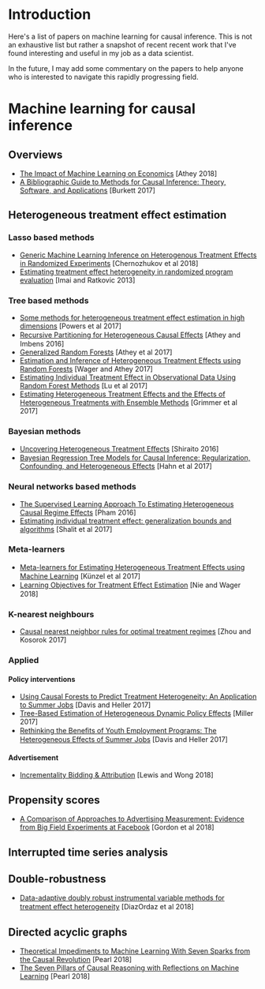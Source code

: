 # Introduction
Here's a list of papers on machine learning for causal inference. This is not an exhaustive list but rather a snapshot of recent recent work that I've found interesting and useful in my job as a data scientist.

In the future, I may add some commentary on the papers to help anyone who is interested to navigate this rapidly progressing field.

# Machine learning for causal inference

## Overviews
* [The Impact of Machine Learning on Economics](http://www.nber.org/chapters/c14009.pdf) [Athey 2018]
* [A Bibliographic Guide to Methods for Causal Inference: Theory, Software, and Applications](https://web.uri.edu/ssirep/files/BGMCI6752.pdf) [Burkett 2017]

## Heterogeneous treatment effect estimation

### Lasso based methods
* [Generic Machine Learning Inference on Heterogenous Treatment Effects in Randomized Experiments](https://arxiv.org/abs/1712.04802?context=econ) [Chernozhukov et al 2018]
* [Estimating treatment effect heterogeneity in randomized program evaluation](https://imai.princeton.edu/research/files/svm.pdf) [Imai and Ratkovic 2013]

### Tree based methods
* [Some methods for heterogeneous treatment effect estimation in high dimensions](http://doi.wiley.com/10.1002/sim.7623) [Powers et al 2017]
* [Recursive Partitioning for Heterogeneous Causal Eﬀects](https://www.ncbi.nlm.nih.gov/pmc/articles/PMC4941430/) [Athey and Imbens 2016]
* [Generalized Random Forests](https://arxiv.org/abs/1610.01271) [Athey et al 2017]
* [Estimation and Inference of Heterogeneous Treatment Effects using Random Forests](https://arxiv.org/abs/1510.04342) [Wager and Athey 2017]
* [Estimating Individual Treatment Effect in Observational Data Using Random Forest Methods](https://arxiv.org/abs/1701.05306) [Lu et al 2017]
* [Estimating Heterogeneous Treatment Effects and the Effects of Heterogeneous Treatments with Ensemble Methods](https://www.cambridge.org/core/product/identifier/S1047198717000158/type/journal_article) [Grimmer et al 2017]

### Bayesian methods
* [Uncovering Heterogeneous Treatment Eﬀects](http://www.princeton.edu/~shiraito/research/dp4hetero.pdf) [Shiraito 2016]
* [Bayesian Regression Tree Models for Causal Inference: Regularization, Confounding, and Heterogeneous Effects](https://arxiv.org/abs/1706.09523) [Hahn et al 2017]

### Neural networks based methods
* [The Supervised Learning Approach To Estimating Heterogeneous Causal Regime Effects](http://web.stanford.edu/~thaipham/papers/Heterogeneous_Regime_Effects.pdf) [Pham 2016]
* [Estimating individual treatment effect: generalization bounds and algorithms](https://arxiv.org/pdf/1606.03976.pdf) [Shalit et al 2017]

### Meta-learners
* [Meta-learners for Estimating Heterogeneous Treatment Eﬀects using Machine Learning](https://arxiv.org/abs/1706.03461) [Künzel et al 2017]
* [Learning Objectives for Treatment Eﬀect Estimation](https://arxiv.org/abs/1712.04912) [Nie and Wager 2018]

### K-nearest neighbours
* [Causal nearest neighbor rules for optimal treatment regimes](https://arxiv.org/abs/1711.08451) [Zhou and Kosorok 2017]

### Applied

#### Policy interventions
* [Using Causal Forests to Predict Treatment Heterogeneity: An Application to Summer Jobs](http://pubs.aeaweb.org/doi/10.1257/aer.p20171000) [Davis and Heller 2017]
* [Tree-Based Estimation of Heterogeneous Dynamic Policy Effects](https://www.ssrn.com/abstract=3049044) [Miller 2017]
* [Rethinking the Beneﬁts of Youth Employment Programs: The Heterogeneous Effects of Summer Jobs](http://www.nber.org/papers/w23443) [Davis and Heller 2017]

#### Advertisement
* [Incrementality Bidding & Attribution](https://papers.ssrn.com/sol3/papers.cfm?abstract_id=3129350) [Lewis and Wong 2018]

## Propensity scores
* [A Comparison of Approaches to Advertising Measurement: Evidence from Big Field Experiments at Facebook](https://www.kellogg.northwestern.edu/faculty/gordon_b/files/fb_comparison.pdf) [Gordon et al 2018]

## Interrupted time series analysis

## Double-robustness
* [Data-adaptive doubly robust instrumental variable methods for treatment eﬀect heterogeneity](https://arxiv.org/abs/1802.02821) [DiazOrdaz et al 2018]

## Directed acyclic graphs
* [Theoretical Impediments to Machine Learning With Seven Sparks from the Causal Revolution](http://ftp.cs.ucla.edu/pub/stat_ser/r475.pdf) [Pearl 2018]
* [The Seven Pillars of Causal Reasoning with Reflections on Machine Learning](http://ftp.cs.ucla.edu/pub/stat_ser/r481.pdf) [Pearl 2018]
